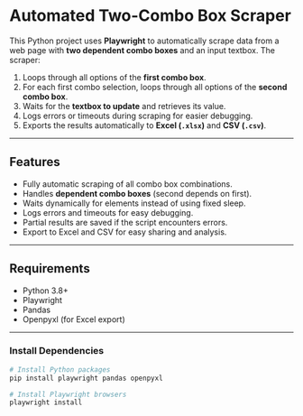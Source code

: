 # Automated Two-Combo Box Scraper

This Python project uses **Playwright** to automatically scrape data from a web page with **two dependent combo boxes** and an input textbox. The scraper:

1. Loops through all options of the **first combo box**.
2. For each first combo selection, loops through all options of the **second combo box**.
3. Waits for the **textbox to update** and retrieves its value.
4. Logs errors or timeouts during scraping for easier debugging.
5. Exports the results automatically to **Excel (`.xlsx`)** and **CSV (`.csv`)**.

---

## Features

- Fully automatic scraping of all combo box combinations.
- Handles **dependent combo boxes** (second depends on first).
- Waits dynamically for elements instead of using fixed sleep.
- Logs errors and timeouts for easy debugging.
- Partial results are saved if the script encounters errors.
- Export to Excel and CSV for easy sharing and analysis.

---

## Requirements

- Python 3.8+
- Playwright
- Pandas
- Openpyxl (for Excel export)

---

### Install Dependencies

```bash
# Install Python packages
pip install playwright pandas openpyxl

# Install Playwright browsers
playwright install
